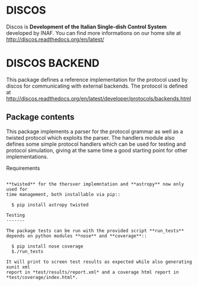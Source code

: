 DISCOS
======

Discos is **Development of the Italian Single-dish Control System**
developed by INAF. 
You can find more informations on our home site at
http://discos.readthedocs.org/en/latest/

DISCOS BACKEND
==============

This package defines a reference implementation for the protocol used by
discos for communicating with external backends. The protocol is defined
at
http://discos.readthedocs.org/en/latest/developer/protocols/backends.html

Package contents
----------------

This package implements a parser for the protocol grammar as well as a
twisted protocol which exploits the parser. 
The handlers module also defines some simple protocol handlers which can
be used for testing and protocol simulation, giving at the same time a
good starting point for other implementations.

Requirements
~~~~~~~~~~~~

**twisted** for the thersver implemntation and **astropy** now only used for
time management, both installable via pip::

  $ pip install astropy twisted

Testing
-------

The package tests can be run with the provided script **run_tests** 
depends on python modules **nose** and **coverage**::

  $ pip install nose coverage
  $./run_tests

It will print to screen test results as expected while also generating xunit xml
report in *test/results/report.xml* and a coverage html report in
*test/coverage/index.html*.

